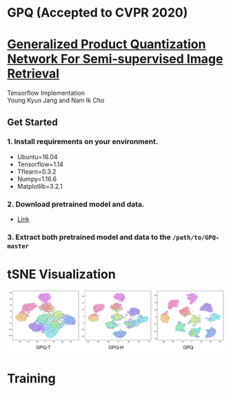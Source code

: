 # GPQ (Accepted to CVPR 2020)

# [Generalized Product Quantization Network For Semi-supervised Image Retrieval](https://arxiv.org/abs/2002.11281)
Tensorflow Implementation  
Young Kyun Jang and Nam Ik Cho

## Get Started

### 1. Install requirements on your environment.
- Ubuntu=16.04
- Tensorflow=1.14
- Tflearn=0.3.2
- Numpy=1.16.6
- Matplotlib=3.2.1

### 2. Download pretrained model and data.
- <a href="https://drive.google.com/open?id=1BfyXFvcMMBhD2jWVNF_kFaFE5uNgpqII">Link</a>

### 3. Extract both pretrained model and data to the `/path/to/GPQ-master`


# tSNE Visualization

<p align="center"><img src="figures/tSNE.png" width="900"></p>

# Training
